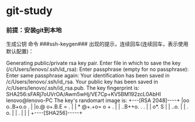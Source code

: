 # git-study

### 前提：安装git到本地
生成公钥  命令  ###ssh-keygen###
出现的提示，连续回车(连续回车，表示使用默认配置)：

Generating public/private rsa key pair.
Enter file in which to save the key (/c/Users/lenovo/.ssh/id_rsa):
Enter passphrase (empty for no passphrase):
Enter same passphrase again:
Your identification has been saved in /c/Users/lenovo/.ssh/id_rsa.
Your public key has been saved in /c/Users/lenovo/.ssh/id_rsa.pub.
The key fingerprint is:
SHA256:sFARj7oUVrOA/Awm5wHj/VE7Cp+KV5BM192zcL0AbHI lenovo@lenovo-PC
The key's randomart image is:
+---[RSA 2048]----+
|oo o..B+o.o .    |
|o.@ o+.B.E = .   |
| * @+.+o= o + .  |
|  ..B++o.  . .   |
|    o*. S        |
|  ..o.           |
| . o.            |
|  .              |
|                 |
+----[SHA256]-----+
